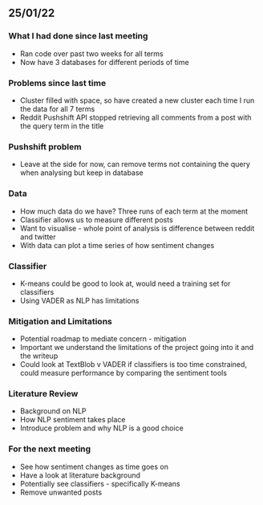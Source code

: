 ## 25/01/22

### What I had done since last meeting
* Ran code over past two weeks for all terms
* Now have 3 databases for different periods of time

### Problems since last time
* Cluster filled with space, so have created a new cluster each time I run the data for all 7 terms
* Reddit Pushshift API stopped retrieving all comments from a post with the query term in the title

### Pushshift problem
* Leave at the side for now, can remove terms not containing the query when analysing but keep in database

### Data
* How much data do we have? Three runs of each term at the moment
* Classifier allows us to measure different posts
* Want to visualise - whole point of analysis is difference between reddit and twitter
* With data can plot a time series of how sentiment changes

### Classifier
* K-means could be good to look at, would need a training set for classifiers
* Using VADER as NLP has limitations

### Mitigation and Limitations
* Potential roadmap to mediate concern - mitigation
* Important we understand the limitations of the project going into it and the writeup
* Could look at TextBlob v VADER if classifiers is too time constrained, could measure performance by comparing the sentiment tools

### Literature Review
* Background on NLP
* How NLP sentiment takes place
* Introduce problem and why NLP is a good choice

### For the next meeting
* See how sentiment changes as time goes on
* Have a look at literature background
* Potentially see classifiers - specifically K-means
* Remove unwanted posts